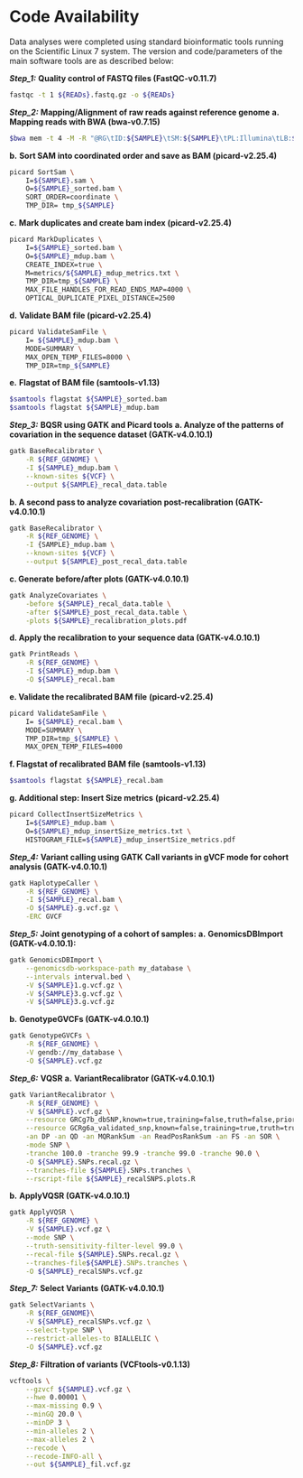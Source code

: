 # **Code Availability**

Data analyses were completed using standard bioinformatic tools running on the Scientific Linux 7 system. The version and code/parameters of the main software tools are as described below:

**_Step_1:_** **Quality control of FASTQ files (FastQC-v0.11.7)**

```sh
fastqc -t 1 ${READs}.fastq.gz -o ${READs}
```

**_Step_2:_** **Mapping/Alignment of raw reads against reference genome**
**a.** **Mapping reads with BWA (bwa-v0.7.15)**

```sh
$bwa mem -t 4 -M -R "@RG\tID:${SAMPLE}\tSM:${SAMPLE}\tPL:Illumina\tLB:${SAMPLE}\tPU:unkn-0.0" ${REF_GENOME} ${READS_1} ${READS_2} > ${SAMPLE}.sam
```

**b.** **Sort SAM into coordinated order and save as BAM (picard-v2.25.4)**

```sh
picard SortSam \
    I=${SAMPLE}.sam \
    O=${SAMPLE}_sorted.bam \
    SORT_ORDER=coordinate \
    TMP_DIR= tmp_${SAMPLE}
```

**c.** **Mark duplicates and create bam index (picard-v2.25.4)**

```sh
picard MarkDuplicates \
    I=${SAMPLE}_sorted.bam \
    O=${SAMPLE}_mdup.bam \
    CREATE_INDEX=true \
    M=metrics/${SAMPLE}_mdup_metrics.txt \
    TMP_DIR=tmp_${SAMPLE} \
    MAX_FILE_HANDLES_FOR_READ_ENDS_MAP=4000 \
    OPTICAL_DUPLICATE_PIXEL_DISTANCE=2500
```

**d.** **Validate BAM file (picard-v2.25.4)**

```sh
picard ValidateSamFile \
    I= ${SAMPLE}_mdup.bam \
    MODE=SUMMARY \
    MAX_OPEN_TEMP_FILES=8000 \
    TMP_DIR=tmp_${SAMPLE}
```

**e.** **Flagstat of BAM file (samtools-v1.13)**

```sh
$samtools flagstat ${SAMPLE}_sorted.bam
$samtools flagstat ${SAMPLE}_mdup.bam
```

**_Step_3:_** **BQSR using GATK and Picard tools**
**a. Analyze of the patterns of covariation in the sequence dataset (GATK-v4.0.10.1)**

```sh
gatk BaseRecalibrator \
    -R ${REF_GENOME} \
    -I ${SAMPLE}_mdup.bam \
    --known-sites ${VCF} \
    --output ${SAMPLE}_recal_data.table
```

**b. A second pass to analyze covariation post-recalibration (GATK-v4.0.10.1)**

```sh
gatk BaseRecalibrator \
    -R ${REF_GENOME} \
    -I {SAMPLE}_mdup.bam \
    --known-sites ${VCF} \
    --output ${SAMPLE}_post_recal_data.table
```

**c. Generate before/after plots (GATK-v4.0.10.1)**

```sh
gatk AnalyzeCovariates \
    -before ${SAMPLE}_recal_data.table \
    -after ${SAMPLE}_post_recal_data.table \
    -plots ${SAMPLE}_recalibration_plots.pdf
```

**d. Apply the recalibration to your sequence data (GATK-v4.0.10.1)**

```sh
gatk PrintReads \
    -R ${REF_GENOME} \
    -I ${SAMPLE}_mdup.bam \
    -O ${SAMPLE}_recal.bam
```

**e. Validate the recalibrated BAM file** **(picard-v2.25.4)**

```sh
picard ValidateSamFile \
    I= ${SAMPLE}_recal.bam \
    MODE=SUMMARY \
    TMP_DIR=tmp_${SAMPLE} \
    MAX_OPEN_TEMP_FILES=4000
```

**f. Flagstat of recalibrated BAM file** **(samtools-v1.13)**

```sh
$samtools flagstat ${SAMPLE}_recal.bam
```

**g. Additional step: Insert Size metrics** **(picard-v2.25.4)**

```sh
picard CollectInsertSizeMetrics \
    I=${SAMPLE}_mdup.bam \
    O=${SAMPLE}_mdup_insertSize_metrics.txt \
    HISTOGRAM_FILE=${SAMPLE}_mdup_insertSize_metrics.pdf
```

**_Step_4:_** **Variant calling using GATK**
**Call variants in gVCF mode for cohort analysis (GATK-v4.0.10.1)**

```sh
gatk HaplotypeCaller \
    -R ${REF_GENOME} \
    -I ${SAMPLE}_recal.bam \
    -O ${SAMPLE}.g.vcf.gz \
    -ERC GVCF
```

**_Step_5:_** **Joint genotyping of a cohort of samples:**
**a.** **GenomicsDBImport (GATK-v4.0.10.1):**

```sh
gatk GenomicsDBImport \
    --genomicsdb-workspace-path my_database \
    --intervals interval.bed \
    -V ${SAMPLE}1.g.vcf.gz \
    -V ${SAMPLE}3.g.vcf.gz \
    -V ${SAMPLE}3.g.vcf.gz
```

**b.** **GenotypeGVCFs (GATK-v4.0.10.1)**

```sh
gatk GenotypeGVCFs \
    -R ${REF_GENOME} \
    -V gendb://my_database \
    -O ${SAMPLE}.vcf.gz
```

**_Step_6:_** **VQSR**
**a.** **VariantRecalibrator (GATK-v4.0.10.1)**

```sh
gatk VariantRecalibrator \
    -R ${REF_GENOME} \
    -V ${SAMPLE}.vcf.gz \
    --resource GRCg7b_dbSNP,known=true,training=false,truth=false,prior=2.0:${KNOWNVAR} \
    --resource GCRg6a_validated_snp,known=false,training=true,truth=true,prior=12.0:${TRUEVAR} \
    -an DP -an QD -an MQRankSum -an ReadPosRankSum -an FS -an SOR \
    -mode SNP \
    -tranche 100.0 -tranche 99.9 -tranche 99.0 -tranche 90.0 \
    -O ${SAMPLE}.SNPs.recal.gz \
    --tranches-file ${SAMPLE}.SNPs.tranches \
    --rscript-file ${SAMPLE}_recalSNPS.plots.R
```

**b.** **ApplyVQSR (GATK-v4.0.10.1)**

```sh
gatk ApplyVQSR \
    -R ${REF_GENOME} \
    -V ${SAMPLE}.vcf.gz \
    --mode SNP \
    --truth-sensitivity-filter-level 99.0 \
    --recal-file ${SAMPLE}.SNPs.recal.gz \
    --tranches-file${SAMPLE}.SNPs.tranches \
    -O ${SAMPLE}_recalSNPs.vcf.gz
```

**_Step_7:_** **Select Variants** **(GATK-v4.0.10.1)**

```sh
gatk SelectVariants \
    -R ${REF_GENOME}\
    -V ${SAMPLE}_recalSNPs.vcf.gz \
    --select-type SNP \
    --restrict-alleles-to BIALLELIC \
    -O ${SAMPLE}.vcf.gz
```

**_Step_8:_** **Filtration of variants (VCFtools-v0.1.13)**

```sh
vcftools \
    --gzvcf ${SAMPLE}.vcf.gz \
    --hwe 0.00001 \
    --max-missing 0.9 \
    --minGQ 20.0 \
    --minDP 3 \
    --min-alleles 2 \
    --max-alleles 2 \
    --recode \
    --recode-INFO-all \
    --out ${SAMPLE}_fil.vcf.gz
```
